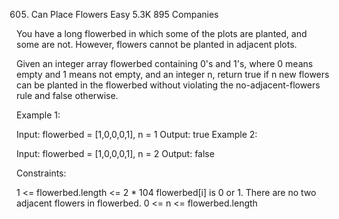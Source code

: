 605. Can Place Flowers
     Easy
     5.3K
     895
     Companies

You have a long flowerbed in which some of the plots are planted, and some are not.
However, flowers cannot be planted in adjacent plots.

Given an integer array flowerbed containing 0's and 1's, where 0 means empty and 1 means not empty, and an integer n,
return true if n new flowers can be planted in the flowerbed without violating the no-adjacent-flowers rule
and false otherwise.

Example 1:

Input: flowerbed = [1,0,0,0,1], n = 1
Output: true
Example 2:

Input: flowerbed = [1,0,0,0,1], n = 2
Output: false

Constraints:

1 <= flowerbed.length <= 2 \* 104
flowerbed[i] is 0 or 1.
There are no two adjacent flowers in flowerbed.
0 <= n <= flowerbed.length
